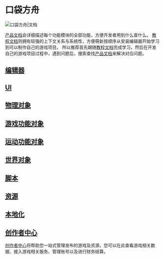 # 口袋方舟

![口袋方舟|文档](https://cdn.233xyx.com/online/X4D7nnFhdKee1702532791237.jpg)

[产品文档](https://docs.ark.online/)会详细描述每个功能模块的全部功能，方便开发者用到什么查什么。
[教程文档](https://learning.ark.online/)则拥有较强的上下文关系与系统性，方便萌新按顺序从安装编辑器开始学习到可以制作自己的游戏项目。
所以推荐首先跟随[教程文档](https://learning.ark.online/)完成学习，然后在开发自己的游戏项目过程中，遇到问题后，搜索查找[产品文档](https://docs.ark.online/)来解决对应问题。

## [编辑器](https://docs.ark.online/Editor/EditorWindowsOperation.html)

## [UI](https://docs.ark.online/UI/CreatingUserInterface(UI).html)

## [物理对象](https://docs.ark.online/Physics/PhysicalObject.html)

## [游戏功能对象](https://docs.ark.online/GameplayObjects/Four-wheeledVehicles.html)

## [运动功能对象](https://docs.ark.online/MotionControlObjects/ImpulseObject.html)

## [世界对象](https://docs.ark.online/MotionControlObjects/ImpulseObject.html)

## [脚本](https://docs.ark.online/Scripting/ScriptLifeCycle.html)

## [资源](https://docs.ark.online/Resource/ArtResources.html)

## [本地化](https://docs.ark.online/Localization/GameLanguageLocalization.html)

## [创作者中心](https://docs.ark.online/CreatorPortal/Publishing&Managing.html)
[创作者中心](https://portal.ark.online/#/admin/home)将帮助您一站式管理发布的游戏及资源，您可以在此查看游戏相关数据、接入游戏相关服务、管理账号以及进行财务结算。
